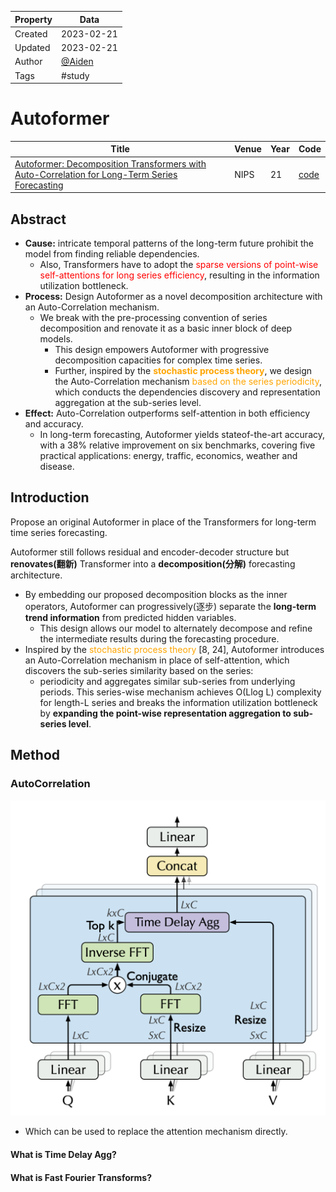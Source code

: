 | Property  | Data |
|-|-|
| Created | 2023-02-21 |
| Updated | 2023-02-21 |
| Author | [@Aiden](https://github.com/Aidenzich) |
| Tags | #study |

# Autoformer
| Title | Venue | Year | Code |
|-|-|-|-|
| [Autoformer: Decomposition Transformers with Auto-Correlation for Long-Term Series Forecasting](https://arxiv.org/pdf/2106.13008.pdf) | NIPS | 21 | [code](https://github.com/thuml/Autoformer) |
## Abstract
- **Cause:** intricate temporal patterns of the long-term future prohibit the model from finding reliable dependencies. 
    - Also, Transformers have to adopt the <font color='red'>sparse versions of point-wise self-attentions for long series efficiency</font>, resulting in the information utilization bottleneck. 
- **Process:** Design Autoformer as a novel decomposition architecture with an Auto-Correlation mechanism.
    - We break with the pre-processing convention of series decomposition and renovate it as a basic inner block of deep models. 
        - This design empowers Autoformer with progressive decomposition capacities for complex time series. 
        - Further, inspired by the <font color='orange'>**stochastic process theory**</font>, we design the Auto-Correlation mechanism <font color='orange'>based on the series periodicity</font>, which conducts the dependencies discovery and representation aggregation at the sub-series level. 
- **Effect:** Auto-Correlation outperforms self-attention in both efficiency and accuracy. 
    - In long-term forecasting, Autoformer yields stateof-the-art accuracy, with a 38% relative improvement on six benchmarks, covering five practical applications: energy, traffic, economics, weather and disease. 

## Introduction
Propose an original Autoformer in place of the Transformers for long-term time series forecasting. 

Autoformer still follows residual and encoder-decoder structure but
**renovates(翻新)** Transformer into a **decomposition(分解)** forecasting architecture. 
- By embedding our proposed decomposition blocks as the inner operators, Autoformer can progressively(逐步) separate the **long-term trend information** from predicted hidden variables. 
    - This design allows our model to alternately decompose and refine the intermediate results during the forecasting procedure. 
- Inspired by the <font color='orange'>stochastic process theory</font> [8, 24], Autoformer introduces an Auto-Correlation mechanism in place of self-attention, which discovers the sub-series similarity based on the series:
    - periodicity and aggregates similar sub-series from underlying periods. 
This series-wise mechanism achieves O(Llog L) complexity for length-L series and breaks the information utilization bottleneck by **expanding the point-wise representation aggregation to sub-series level**.

## Method
### AutoCorrelation
![autocorrelation](./assets/auto_correlation.png)
- Which can be used to replace the attention mechanism directly.

#### What is Time Delay Agg?
#### What is Fast Fourier Transforms?